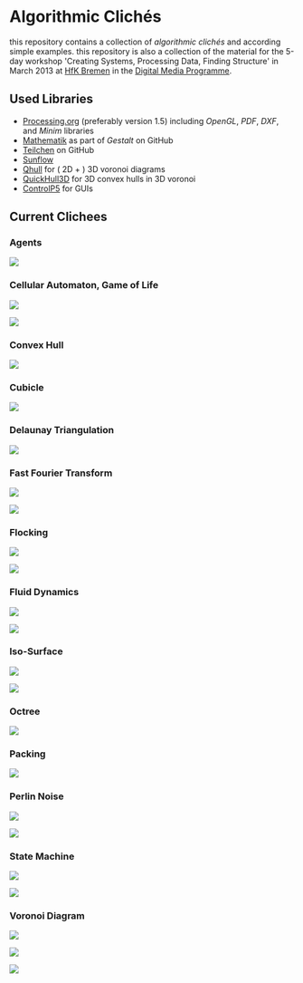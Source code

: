 Algorithmic Clichés
===================

this repository contains a collection of _algorithmic clichés_ and according simple examples. this repository is also a collection of the material for the 5-day workshop 'Creating Systems, Processing Data, Finding Structure' in March 2013 at [HfK Bremen](http://www.hfk-bremen.de/) in the [Digital Media Programme](http://digitalemedien-bremen.de/).

## Used Libraries

* [Processing.org](http://www.processing.org/) (preferably version 1.5) including _OpenGL_, _PDF_, _DXF_, and _Minim_ libraries
* [Mathematik](https://github.com/TheProduct/Gestalt) as part of _Gestalt_ on GitHub
* [Teilchen](https://github.com/d3p/teilchen) on GitHub
* [Sunflow](http://sunflow.sourceforge.net/)
* [Qhull](http://www.qhull.org/) for ( 2D + ) 3D voronoi diagrams
* [QuickHull3D](http://www.cs.ubc.ca/~lloyd/java/quickhull3d.html) for 3D convex hulls in 3D voronoi
* [ControlP5](http://www.sojamo.de/libraries/controlP5/) for GUIs

## Current Clichees

### Agents

[![](./images/sketches/Step07_IntroducingTime.png)
](https://github.com/d3p/algorithmic-cliches/blob/thereafter/sources/de/hfkbremen/algorithmiccliches/agents/Step07_IntroducingTime.java)

### Cellular Automaton, Game of Life

[![](./images/sketches/SketchGameOfLife2.png)](https://github.com/d3p/algorithmic-cliches/blob/thereafter/sources/de/hfkbremen/algorithmiccliches/cellularautomata/SketchGameOfLife2.java)

[![](./images/sketches/SketchGameOfLife3.png)](https://github.com/d3p/algorithmic-cliches/blob/thereafter/sources/de/hfkbremen/algorithmiccliches/cellularautomata/SketchGameOfLife3.java)

### Convex Hull

[![](./images/sketches/SketchConvexHull.png)](https://github.com/d3p/algorithmic-cliches/blob/thereafter/sources/de/hfkbremen/algorithmiccliches/convexhull/SketchConvexHull.java)

### Cubicle

[![](./images/sketches/SketchCubicle.png)](https://github.com/d3p/algorithmic-cliches/blob/thereafter/sources/de/hfkbremen/algorithmiccliches/cubicle/SketchCubicle.java)
### Delaunay Triangulation[![](./images/sketches/SketchDelaunayTriangulation.png)](https://github.com/d3p/algorithmic-cliches/blob/thereafter/sources/de/hfkbremen/algorithmiccliches/delaunaytriangulation/SketchDelaunayTriangulation.java)### Fast Fourier Transform[![](./images/sketches/SketchSimpleFFT.png)](https://github.com/d3p/algorithmic-cliches/blob/thereafter/sources/de/hfkbremen/algorithmiccliches/fastfouriertransform/SketchSimpleFFT.java)

[![](./images/sketches/SketchFFTLandscape.png)](https://github.com/d3p/algorithmic-cliches/blob/thereafter/sources/de/hfkbremen/algorithmiccliches/fastfouriertransform/SketchFFTLandscape.java)
### Flocking[![](./images/sketches/SketchFlocking2.png)](https://github.com/d3p/algorithmic-cliches/blob/thereafter/sources/de/hfkbremen/algorithmiccliches/flocking/SketchFlocking2.java)[![](./images/sketches/SketchFlocking3.png)](https://github.com/d3p/algorithmic-cliches/blob/thereafter/sources/de/hfkbremen/algorithmiccliches/flocking/SketchFlocking3.java)### Fluid Dynamics[![](./images/sketches/SketchFluidDynamics2.png)](https://github.com/d3p/algorithmic-cliches/blob/thereafter/sources/de/hfkbremen/algorithmiccliches/fluiddynamics/SketchFluidDynamics2.java)
[![](./images/sketches/SketchWaterColumns.png)](https://github.com/d3p/algorithmic-cliches/blob/thereafter/sources/de/hfkbremen/algorithmiccliches/fluiddynamics/SketchWaterColumns.java)### Iso-Surface
[![](./images/sketches/SketchIsoSurface2.png)](https://github.com/d3p/algorithmic-cliches/blob/thereafter/sources/de/hfkbremen/algorithmiccliches/isosurface/SketchIsoSurface2.java)[![](./images/sketches/SketchIsoSurface3.png)](https://github.com/d3p/algorithmic-cliches/blob/thereafter/sources/de/hfkbremen/algorithmiccliches/isosurface/SketchIsoSurface3.java)### Octree[![](./images/sketches/SketchOctree.png)](https://github.com/d3p/algorithmic-cliches/blob/thereafter/sources/de/hfkbremen/algorithmiccliches/octree/SketchOctree.java)### Packing[![](./images/sketches/SketchSpherePackingAroundCenter.png)](https://github.com/d3p/algorithmic-cliches/blob/thereafter/sources/de/hfkbremen/algorithmiccliches/packing/SketchSpherePackingAroundCenter.java)### Perlin Noise[![](./images/sketches/SketchPerlinNoise.png)](https://github.com/d3p/algorithmic-cliches/blob/thereafter/sources/de/hfkbremen/algorithmiccliches/perlinnoise/SketchPerlinNoise.java)[![](./images/sketches/SketchWaterSurface.png)](https://github.com/d3p/algorithmic-cliches/blob/thereafter/sources/de/hfkbremen/algorithmiccliches/perlinnoise/SketchWaterSurface.java)### State Machine[![](./images/sketches/SketchSimpleStateMachine.png)](https://github.com/d3p/algorithmic-cliches/blob/thereafter/sources/de/hfkbremen/algorithmiccliches/statemachine/SketchSimpleStateMachine.java)[![](./images/sketches/SketchStateMachineWithObjects.png)](https://github.com/d3p/algorithmic-cliches/blob/thereafter/sources/de/hfkbremen/algorithmiccliches/statemachine/SketchStateMachineWithObjects.java)### Voronoi Diagram
[![](./images/sketches/SketchVoronoi2.png)](https://github.com/d3p/algorithmic-cliches/blob/thereafter/sources/de/hfkbremen/algorithmiccliches/voronoidiagram/SketchVoronoi2.java)[![](./images/sketches/SketchVoronoi2RoundRegions.png)](https://github.com/d3p/algorithmic-cliches/blob/thereafter/sources/de/hfkbremen/algorithmiccliches/voronoidiagram/SketchVoronoi2RoundRegions.java)[![](./images/sketches/SketchVoronoi3.png)](https://github.com/d3p/algorithmic-cliches/blob/thereafter/sources/de/hfkbremen/algorithmiccliches/voronoidiagram/SketchVoronoi3.java)
